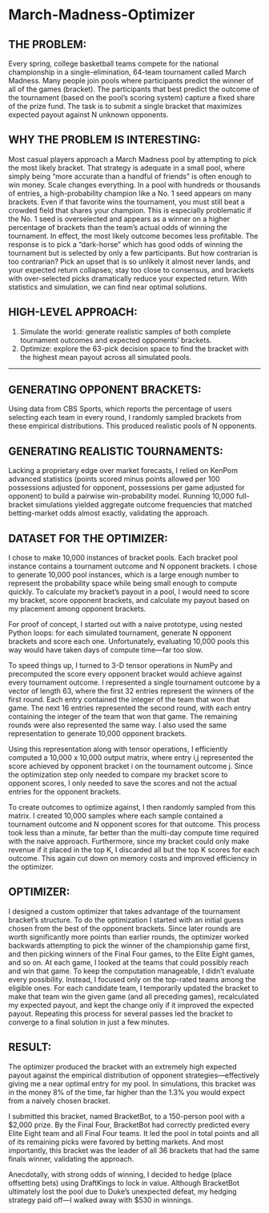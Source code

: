 # March-Madness-Optimizer

## THE PROBLEM:
Every spring, college basketball teams compete for the national championship in a single-elimination, 64-team tournament called March Madness.  Many people join pools where participants predict the winner of all of the games (bracket). The participants that best predict the outcome of the tournament (based on the pool’s scoring system) capture a fixed share of the prize fund. The task is to submit a single bracket that maximizes expected payout against N unknown opponents.

## WHY THE PROBLEM IS INTERESTING:
Most casual players approach a March Madness pool by attempting to pick the most likely bracket. That strategy is adequate in a small pool, where simply being “more accurate than a handful of friends” is often enough to win money. Scale changes everything. In a pool with hundreds or thousands of entries, a high-probability champion like a No. 1 seed appears on many brackets. Even if that favorite wins the tournament, you must still beat a crowded field that shares your champion. This is especially problematic if the No. 1 seed is overselected and appears as a winner on a higher percentage of brackets than the team’s actual odds of winning the tournament. In effect, the most likely outcome becomes less profitable. The response is to pick a “dark-horse” which has good odds of winning the tournament but is selected by only a few participants. But how contrarian is too contrarian? Pick an upset that is so unlikely it almost never lands, and your expected return collapses; stay too close to consensus, and brackets with over-selected picks dramatically reduce your expected return. With statistics and simulation, we can find near optimal solutions.

## HIGH-LEVEL APPROACH:
1. Simulate the world: generate realistic samples of both complete tournament outcomes and expected opponents’ brackets.  
2. Optimize: explore the 63-pick decision space to find the bracket with the highest mean payout across all simulated pools.

---

## GENERATING OPPONENT BRACKETS:
Using data from CBS Sports, which reports the percentage of users selecting each team in every round, I randomly sampled brackets from these empirical distributions. This produced realistic pools of N opponents.

## GENERATING REALISTIC TOURNAMENTS:
Lacking a proprietary edge over market forecasts, I relied on KenPom advanced statistics (points scored minus points allowed per 100 possessions adjusted for opponent, possessions per game adjusted for opponent) to build a pairwise win-probability model. Running 10,000 full-bracket simulations yielded aggregate outcome frequencies that matched betting-market odds almost exactly, validating the approach.

## DATASET FOR THE OPTIMIZER:
I chose to make 10,000 instances of bracket pools. Each bracket pool instance contains a tournament outcome and N opponent brackets. I chose to generate 10,000 pool instances, which is a large enough number to represent the probability space while being small enough to compute quickly. To calculate my bracket’s payout in a pool, I would need to score my bracket, score opponent brackets, and calculate my payout based on my placement among opponent brackets.

For proof of concept, I started out with a naive prototype, using nested Python loops: for each simulated tournament, generate N opponent brackets and score each one. Unfortunately, evaluating 10,000 pools this way would have taken days of compute time—far too slow.

To speed things up, I turned to 3-D tensor operations in NumPy and precomputed the score every opponent bracket would achieve against every tournament outcome. I represented a single tournament outcome by a vector of length 63, where the first 32 entries represent the winners of the first round. Each entry contained the integer of the team that won that game. The next 16 entries represented the second round, with each entry containing the integer of the team that won that game. The remaining rounds were also represented the same way. I also used the same representation to generate 10,000 opponent brackets. 

Using this representation along with tensor operations, I efficiently computed a 10,000 x 10,000 output matrix, where entry i,j represented the score achieved by opponent bracket i on the tournament outcome j. Since the optimization step only needed to compare my bracket score to opponent scores, I only needed to save the scores and not the actual entries for the opponent brackets. 

To create outcomes to optimize against, I then randomly sampled from this matrix. I created 10,000 samples where each sample contained a tournament outcome and N opponent scores for that outcome. This process took less than a minute, far better than the multi-day compute time required with the naive approach. Furthermore, since my bracket could only make revenue if it placed in the top K, I discarded all but the top K scores for each outcome. This again cut down on memory costs and improved efficiency in the optimizer.

## OPTIMIZER:
I designed a custom optimizer that takes advantage of the tournament bracket’s structure. To do the optimization I started with an initial guess chosen from the best of the opponent brackets. Since later rounds are worth significantly more points than earlier rounds, the optimizer worked backwards attempting to pick the winner of the championship game first, and then picking winners of the Final Four games, to the Elite Eight games, and so on. At each game, I looked at the teams that could possibly reach and win that game. To keep the computation manageable, I didn’t evaluate every possibility. Instead, I focused only on the top-rated teams among the eligible ones. For each candidate team, I temporarily updated the bracket to make that team win the given game (and all preceding games), recalculated my expected payout, and kept the change only if it improved the expected payout. Repeating this process for several passes led the bracket to converge to a final solution in just a few minutes.

## RESULT:
The optimizer produced the bracket with an extremely high expected payout against the empirical distribution of opponent strategies—effectively giving me a near optimal entry for my pool. In simulations, this bracket was in the money 8% of the time, far higher than the 1.3% you would expect from a naively chosen bracket.

I submitted this bracket, named BracketBot, to a 150-person pool with a $2,000 prize. By the Final Four, BracketBot had correctly predicted every Elite Eight team and all Final Four teams. It led the pool in total points and all of its remaining picks were favored by betting markets. And most importantly, this bracket was the leader of all 36 brackets that had the same finals winner, validating the approach. 

Anecdotally, with strong odds of winning, I decided to hedge (place offsetting bets) using DraftKings to lock in value. Although BracketBot ultimately lost the pool due to Duke’s unexpected defeat, my hedging strategy paid off—I walked away with $530 in winnings.
